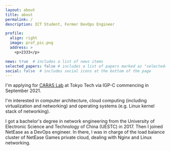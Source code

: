 ```yaml
---
layout: about
title: about
permalink: /
description: ICT Student, Former DevOps Engineer

profile:
  align: right
  image: prof_pic.png
  address: >
    <p>2333</p>

news: true  # includes a list of news items
selected_papers: false # includes a list of papers marked as "selected={true}"
social: false  # includes social icons at the bottom of the page
---
```


<span class="bold">I'm applying for <a href="https://titech-caras.github.io/" target="_blank">CARAS Lab</a> at Tokyo Tech via IGP-C commencing in September 2021.</span>

I'm interested in computer architecture, cloud computing (including virtualization and networking) and operating systems (e.g. Linux kernel stack of networking).

I got a bachelor's degree in network engineering from the University of Electronic Science and Technology of China (UESTC) in 2017. Then I joined NetEase as a DevOps engineer. In there, I was in charge of the load balance cluster of NetEase Games private cloud, dealing with Nginx and Linux networking.
